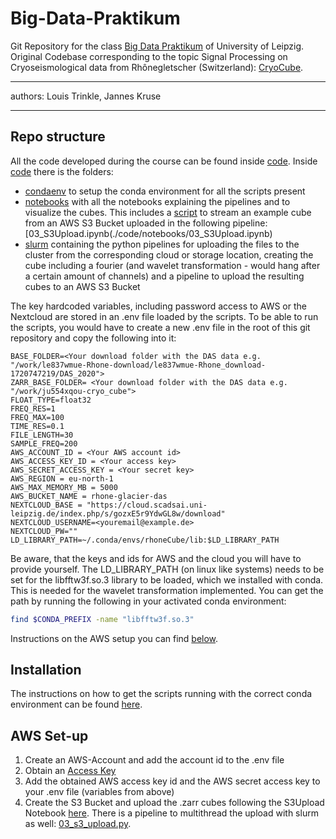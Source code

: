 # Big-Data-Praktikum

Git Repository for the class [Big Data Praktikum](https://git.informatik.uni-leipzig.de/dbs/big-data-praktikum/-/tree/master) of University of Leipzig. Original Codebase corresponding to the topic Signal Processing on Cryoseismological data from Rhônegletscher (Switzerland): [CryoCube](https://github.com/JosepinaU/CryoCube).

---
authors: Louis Trinkle, Jannes Kruse

---
    
## Repo structure
All the code developed during the course can be found inside [code](./code/).
Inside [code](./code/) there is the folders:

- [condaenv](./code/condaenv/) to setup the conda environment for all the scripts present
- [notebooks](./code/notebooks) with all the notebooks explaining the pipelines and to visualize the cubes. This includes a [script](./code/notebooks/04_streamingCube.ipynb) to stream an example cube from an AWS S3 Bucket uploaded in the following pipeline: [03_S3Upload.ipynb(./code/notebooks/03_S3Upload.ipynb)
- [slurm](./code/slurm/) containing the python pipelines for uploading the files to the cluster from the corresponding cloud or storage location, creating the cube including a fourier (and wavelet transformation - would hang after a certain amount of channels) and a pipeline to upload the resulting cubes to an AWS S3 Bucket

The key hardcoded variables, including password access to AWS or the Nextcloud are stored in an .env file loaded by the scripts. To be able to run the scripts, you would have to create a new .env file in the root of this git repository and copy the following into it:

```
BASE_FOLDER=<Your download folder with the DAS data e.g. "/work/le837wmue-Rhone-download/le837wmue-Rhone_download-1720747219/DAS_2020">
ZARR_BASE_FOLDER= <Your download folder with the DAS data e.g. "/work/ju554xqou-cryo_cube">
FLOAT_TYPE=float32
FREQ_RES=1
FREQ_MAX=100
TIME_RES=0.1
FILE_LENGTH=30
SAMPLE_FREQ=200
AWS_ACCOUNT_ID = <Your AWS account id>
AWS_ACCESS_KEY_ID = <Your access key>
AWS_SECRET_ACCESS_KEY = <Your secret key>
AWS_REGION = eu-north-1
AWS_MAX_MEMORY_MB = 5000
AWS_BUCKET_NAME = rhone-glacier-das
NEXTCLOUD_BASE = "https://cloud.scadsai.uni-leipzig.de/index.php/s/gozxE5r9YdwGL8w/download"
NEXTCLOUD_USERNAME=<youremail@example.de>
NEXTCLOUD_PW=""
LD_LIBRARY_PATH=~/.conda/envs/rhoneCube/lib:$LD_LIBRARY_PATH
```

Be aware, that the keys and ids for AWS and the cloud you will have to provide yourself.
The LD_LIBRARY_PATH (on linux like systems) needs to be set  for the libfftw3f.so.3 library to be loaded, which we installed with conda. This is needed for the wavelet transformation implemented.
You can get the path by running the following in your activated conda environment:
```bash
find $CONDA_PREFIX -name "libfftw3f.so.3"
```

Instructions on the AWS setup you can find [below](#aws-set-up).


## Installation
The instructions on how to get the scripts running with the correct conda environment can be found [here](./code/condaenv).

## AWS Set-up

1. Create an AWS-Account and add the account id to the .env file
2. Obtain an [Access Key](https://us-east-1.console.aws.amazon.com/iam/home#/security_credentials/access-key-wizard) 
3. Add the obtained AWS access key id and the AWS secret access key to your .env file (variables from above)
4. Create the S3 Bucket and upload the .zarr cubes following the S3Upload Notebook [here](./code/notebooks/S3Upload.ipynb).
There is a pipeline to multithread the upload with slurm as well:  [03_s3_upload.py](./code/slurm/03_s3_upload.py).

